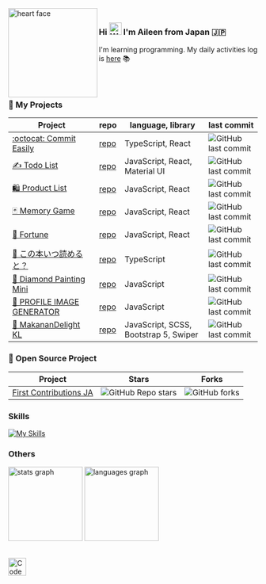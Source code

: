 <img src="https://raw.githubusercontent.com/Tarikul-Islam-Anik/Animated-Fluent-Emojis/master/Emojis/Smilies/Smiling%20Face%20with%20Hearts.png" alt="heart face" width="180" height="180" align="left" />

##

### Hi <img src="https://raw.githubusercontent.com/Tarikul-Islam-Anik/Animated-Fluent-Emojis/master/Emojis/Hand%20gestures/Waving%20Hand.png" alt="Waving Hand" width="25" height="25" /> I'm Aileen from Japan 🇯🇵

I'm learning programming. My daily activities log is [here](https://github.com/pss-aileen/TIL) 📚

## 

<br>

### 🔮 My Projects

| Project | repo | language, library | last commit |
|---|---|---|---|
| [:octocat: Commit Easily](https://pss-aileen.github.io/project-github-commit-message/) | [repo](https://github.com/pss-aileen/project-github-commit-message) | TypeScript, React | ![GitHub last commit](https://img.shields.io/github/last-commit/pss-aileen/project-github-commit-message?style=flat-square) |
| [✍️ Todo List](https://pss-aileen.github.io/practice-react-todolist/) | [repo](https://github.com/pss-aileen/practice-react-todolist) | JavaScript, React, Material UI | ![GitHub last commit](https://img.shields.io/github/last-commit/pss-aileen/practice-react-todolist?style=flat-square) |
| [🛍️ Product List](https://pss-aileen.github.io/practice-react-product-list/) | [repo](https://github.com/pss-aileen/practice-react-product-list) | JavaScript, React | ![GitHub last commit](https://img.shields.io/github/last-commit/pss-aileen/practice-react-product-list?style=flat-square) |
| [🃏 Memory Game](https://pss-aileen.github.io/practice-react-memory-game/) | [repo](https://github.com/pss-aileen/practice-react-memory-game) | JavaScript, React | ![GitHub last commit](https://img.shields.io/github/last-commit/pss-aileen/practice-react-memory-game?style=flat-square) |
| [🔮 Fortune](https://pss-aileen.github.io/practice-react-omikuji/) | [repo](https://github.com/pss-aileen/practice-react-omikuji) | JavaScript, React | ![GitHub last commit](https://img.shields.io/github/last-commit/pss-aileen/practice-react-omikuji?style=flat-square) |
| [📖 この本いつ読めると？](https://pss-aileen.github.io/project-when-can-i-read-the-book/) | [repo](https://github.com/pss-aileen/project-when-can-i-read-the-book) | TypeScript | ![GitHub last commit](https://img.shields.io/github/last-commit/pss-aileen/project-when-can-i-read-the-book?style=flat-square) |
| [💎 Diamond Painting Mini](https://pss-aileen.github.io/project-diamond-painting-3x3/) | [repo](https://github.com/pss-aileen/project-diamond-painting-3x3) | JavaScript | ![GitHub last commit](https://img.shields.io/github/last-commit/pss-aileen/project-diamond-painting-3x3?style=flat-square) |
| [👤 PROFILE IMAGE GENERATOR](https://pss-aileen.github.io/project-profile-image-generator/) | [repo](https://github.com/pss-aileen/project-profile-image-generator) | JavaScript | ![GitHub last commit](https://img.shields.io/github/last-commit/pss-aileen/project-profile-image-generator?style=flat-square) |
| [🛵 MakananDelight KL](https://pss-aileen.github.io/practice-bootstrap5-food-delivery/) | [repo](https://github.com/pss-aileen/practice-bootstrap5-food-delivery) | JavaScript, SCSS, Bootstrap 5, Swiper | ![GitHub last commit](https://img.shields.io/github/last-commit/pss-aileen/practice-bootstrap5-food-delivery?style=flat-square) |

### 🫶 Open Source Project

| Project | Stars | Forks |
|---|---|---|
| [First Contributions JA](https://github.com/first-contributions-ja/first-contributions-ja.github.io) | ![GitHub Repo stars](https://img.shields.io/github/stars/first-contributions-ja/first-contributions-ja.github.io?style=flat-square) | ![GitHub forks](https://img.shields.io/github/forks/first-contributions-ja/first-contributions-ja.github.io?style=flat-square) | 

<!-- https://shields.io/badges/git-hub-repo-stars -->


### Skills

[![My Skills](https://skillicons.dev/icons?i=html,css,js,ts,react,bootstrap,tailwind,sass,postman,vite,vscode,figma,ai,ps)](https://skillicons.dev)

### Others

<div align="left">
  <img src="https://github-readme-stats.vercel.app/api?username=pss-aileen&hide_title=false&hide_rank=false&show_icons=true&include_all_commits=true&count_private=true&disable_animations=false&theme=default&locale=en&hide_border=false&order=1" height="150" alt="stats graph"  />
  <img src="https://github-readme-stats.vercel.app/api/top-langs?username=pss-aileen&locale=en&hide_title=false&layout=compact&card_width=320&langs_count=5&theme=default&hide_border=false&order=2" height="150" alt="languages graph"  />
</div>

<br>

<a href="https://www.codewars.com/users/pss-aileen"><img src="https://www.codewars.com/users/pss-aileen/badges/large" height="36" alt="Codewars Badge"></a>
